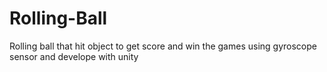 # Rolling-Ball
Rolling ball that hit object to get score and win the games using gyroscope sensor and develope with unity
